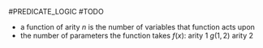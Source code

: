 #PREDICATE_LOGIC 
#TODO 
- a function of arity $n$ is the number of variables that function acts upon
- the number of parameters the function takes
$f(x)$: arity 1
$g(1,2)$ arity 2